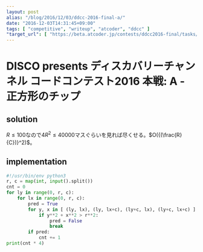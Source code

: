 ```yaml
---
layout: post
alias: "/blog/2016/12/03/ddcc-2016-final-a/"
date: "2016-12-03T14:31:45+09:00"
tags: [ "competitive", "writeup", "atcoder", "ddcc" ]
"target_url": [ "https://beta.atcoder.jp/contests/ddcc2016-final/tasks/ddcc_2016_final_a" ]
---
```


# DISCO presents ディスカバリーチャンネル コードコンテスト2016 本戦: A - 正方形のチップ

## solution

$R \le 100$なので$4R^2 \le 40000$マスぐらいを見れば尽くせる。$O({(\frac{R}{C})}^2)$。

## implementation

``` python
#!/usr/bin/env python3
r, c = map(int, input().split())
cnt = 0
for ly in range(0, r, c):
    for lx in range(0, r, c):
        pred = True
        for y, x in [ (ly, lx), (ly, lx+c), (ly+c, lx), (ly+c, lx+c) ]:
            if y**2 + x**2 > r**2:
                pred = False
                break
        if pred:
            cnt += 1
print(cnt * 4)
```
